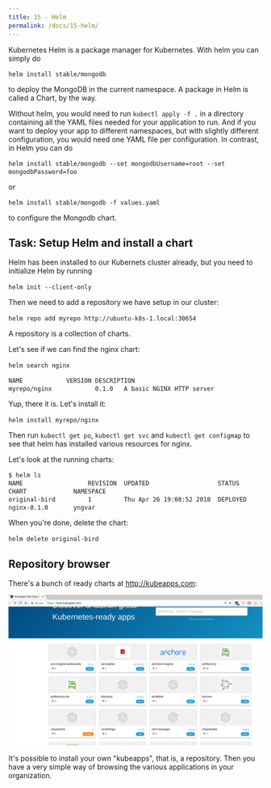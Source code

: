 ```yaml
---
title: 15 - Helm
permalink: /docs/15-helm/
---
```


Kubernetes Helm is a package manager for Kubernetes. With helm you can simply do

```
helm install stable/mongodb
```

to deploy the MongoDB in the current namespace. A package in Helm is called a Chart, by the way.

Without helm, you would need to run `kubectl apply -f .` in a directory containing all the YAML files needed
for your application to run. And if you want to deploy your app to different namespaces, but with slightly
different configuration, you would need one YAML file per configuration. In contrast, in Helm you can do

```
helm install stable/mongodb --set mongodbUsername=root --set mongodbPassword=foo
```

or 

```
helm install stable/mongodb -f values.yaml
```

to configure the Mongodb chart.

## Task: Setup Helm and install a chart

Helm has been installed to our Kubernets cluster already, but you need to initialize Helm by running

`helm init --client-only`

Then we need to add a repository we have setup in our cluster:

`helm repo add myrepo http://ubuntu-k8s-1.local:30654`

A repository is a collection of charts.

Let's see if we can find the nginx chart:

`helm search nginx`

```
NAME            VERSION DESCRIPTION                                       
myrepo/nginx            0.1.0   A basic NGINX HTTP server 
```

Yup, there it is. Let's install it:

`helm install myrepo/nginx`

Then run `kubectl get po`, `kubectl get svc` and `kubectl get configmap` to see that helm has installed
various resources for nginx.

Let's look at the running charts:

```
$ helm ls
NAME                  REVISION  UPDATED                   STATUS          CHART             NAMESPACE  
original-bird         1         Thu Apr 26 19:08:52 2018  DEPLOYED        nginx-0.1.0       yngvar     
```

When you're done, delete the chart:

`helm delete original-bird`

## Repository browser

There's a bunch of ready charts at http://kubeapps.com:

![text](../../assets/img/kubeapps.png)

It's possible to install your own "kubeapps", that is, a repository. Then you have a very simple way of 
browsing the various applications in your organization.


